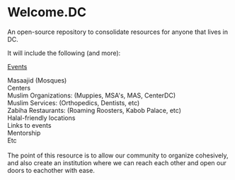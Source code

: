 # Welcome.DC
An open-source repository to consolidate resources for anyone that lives in DC.


It will include the following (and more):

<a href="projectwelcome/events.md">Events</a>

Masaajid (Mosques)
<br>
Centers
<br>
Muslim Organizations: (Muppies, MSA's, MAS, CenterDC)
<br>
Muslim Services: (Orthopedics, Dentists, etc)
<br>
Zabiha Restaurants: (Roaming Roosters, Kabob Palace, etc)
<br>
Halal-friendly locations
<br>
Links to events
<br>
Mentorship
<br>
Etc
<br>
<br>
The point of this resource is to allow our community to organize cohesively, and also create an institution where we can reach each other and open our doors to eachother with ease.
